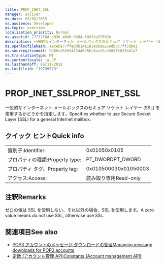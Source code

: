 ```yaml
---
title: PROP_INET_SSL
manager: soliver
ms.date: 03/09/2015
ms.audience: Developer
ms.topic: overview
localization_priority: Normal
ms.assetid: 27732f6d-e030-4080-9684-69293a57598b
description: 一般的なインターネット メールボックスのセキュア ソケット レイヤー (SSL) を使用するかどうかを指定します。
ms.openlocfilehash: aecebe77ffe0db14a183e8b86269db7c7ff5d891
ms.sourcegitcommit: 9d60cd82b5413446e5bc8ace2cd689f683fb41a7
ms.translationtype: MT
ms.contentlocale: ja-JP
ms.lasthandoff: 06/11/2018
ms.locfileid: "19799573"
---
```

# <a name="propinetssl"></a><span data-ttu-id="ca95f-103">PROP_INET_SSL</span><span class="sxs-lookup"><span data-stu-id="ca95f-103">PROP_INET_SSL</span></span>

<span data-ttu-id="ca95f-104">一般的なインターネット メールボックスのセキュア ソケット レイヤー (SSL) を使用するかどうかを指定します。</span><span class="sxs-lookup"><span data-stu-id="ca95f-104">Specifies whether to use Secure Socket Layer (SSL) for a general Internet mailbox.</span></span>
  
## <a name="quick-info"></a><span data-ttu-id="ca95f-105">クイック ヒント</span><span class="sxs-lookup"><span data-stu-id="ca95f-105">Quick info</span></span>

|||
|:-----|:-----|
|<span data-ttu-id="ca95f-106">識別子:</span><span class="sxs-lookup"><span data-stu-id="ca95f-106">Identifier:</span></span>  <br/> |<span data-ttu-id="ca95f-107">0x0105</span><span class="sxs-lookup"><span data-stu-id="ca95f-107">0x0105</span></span>  <br/> |
|<span data-ttu-id="ca95f-108">プロパティの種類:</span><span class="sxs-lookup"><span data-stu-id="ca95f-108">Property type:</span></span>  <br/> |<span data-ttu-id="ca95f-109">PT_DWORD</span><span class="sxs-lookup"><span data-stu-id="ca95f-109">PT_DWORD</span></span>  <br/> |
|<span data-ttu-id="ca95f-110">プロパティ タグ。</span><span class="sxs-lookup"><span data-stu-id="ca95f-110">Property tag:</span></span>  <br/> |<span data-ttu-id="ca95f-111">0x01050003</span><span class="sxs-lookup"><span data-stu-id="ca95f-111">0x01050003</span></span>  <br/> |
|<span data-ttu-id="ca95f-112">アクセス:</span><span class="sxs-lookup"><span data-stu-id="ca95f-112">Access:</span></span>  <br/> |<span data-ttu-id="ca95f-113">読み取り専用</span><span class="sxs-lookup"><span data-stu-id="ca95f-113">Read-only</span></span>  <br/> |
   
## <a name="remarks"></a><span data-ttu-id="ca95f-114">注釈</span><span class="sxs-lookup"><span data-stu-id="ca95f-114">Remarks</span></span>

<span data-ttu-id="ca95f-115">ゼロの値は SSL を使用しない、それ以外の場合、SSL を使用します。</span><span class="sxs-lookup"><span data-stu-id="ca95f-115">A zero value means do not use SSL, otherwise use SSL.</span></span>
  
## <a name="see-also"></a><span data-ttu-id="ca95f-116">関連項目</span><span class="sxs-lookup"><span data-stu-id="ca95f-116">See also</span></span>

- [<span data-ttu-id="ca95f-117">POP3 アカウントのメッセージ ダウンロードの管理</span><span class="sxs-lookup"><span data-stu-id="ca95f-117">Managing message downloads for POP3 accounts</span></span>](managing-message-downloads-for-pop3-accounts.md)  
- [<span data-ttu-id="ca95f-118">定数 (アカウント管理 API)</span><span class="sxs-lookup"><span data-stu-id="ca95f-118">Constants (Account management API)</span></span>](constants-account-management-api.md)

